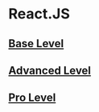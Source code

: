 # React.JS

## [Base Level](./react_base.md)
## [Advanced Level](./react_advanced.md)
## [Pro Level](./react_pro.md)
